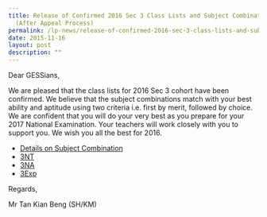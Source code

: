 ```yaml
---
title: Release of Confirmed 2016 Sec 3 Class Lists and Subject Combinations
  (After Appeal Process)
permalink: /lp-news/release-of-confirmed-2016-sec-3-class-lists-and-subject-combinations-after-appeal-process/
date: 2015-11-16
layout: post
description: ""
---
```

Dear GESSians,

We are pleased that the class lists for 2016 Sec 3 cohort have been confirmed. We believe that the subject combinations match with your best ability and aptitude using two criteria i.e. first by merit, followed by choice. We are confident that you will do your very best as you prepare for your 2017 National Examination. Your teachers will work closely with you to support you. We wish you all the best for 2016.

*   [Details on Subject Combination](/files/2016-Sec-3-combination-5-Nov-15-1.pdf)
*   [3NT](/files/2016-3NT-1.pdf)
*   [3NA](/files/2016-3NA-1.pdf)
*   [3Exp](/files/2016-3Exp-1.pdf)

Regards,

Mr Tan Kian Beng (SH/KM)
